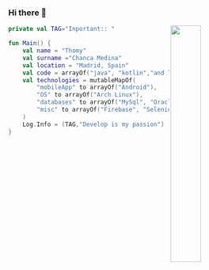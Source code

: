### Hi there 👋
<img align="right" width="35%" src="https://media.giphy.com/media/AiPHa8Drgklos/giphy.gif"/>

```kotlin
private val TAG="Inportant:: "

fun Main() {
    val name = "Thomy"
    val surname ="Chanca Medina"
    val location = "Madrid, Spain"
    val code = arrayOf("java", "kotlin","and learning swift ->IOS"),
    val technologies = mutableMapOf(
        "mobileApp" to arrayOf("Android"),
        "OS" to arrayOf("Arch Linux"),
        "databases" to arrayOf("MySql", "Oracle Database", "sqlite"),
        "misc" to arrayOf("Firebase", "Selenium", "Rx-java", "git")
    )
    Log.Info = (TAG,"Develop is my passion")
}
```
<!--
**ThomyChancaMedina/ThomyChancaMedina** is a ✨ _special_ ✨ repository because its `README.md` (this file) appears on your GitHub profile.

Here are some ideas to get you started:

- 🔭 I’m currently working on ...
- 🌱 I’m currently learning ...
- 👯 I’m looking to collaborate on ...
- 🤔 I’m looking for help with ...
- 💬 Ask me about ...
- 📫 How to reach me: ...
- 😄 Pronouns: ...
- ⚡ Fun fact: ...
-->
